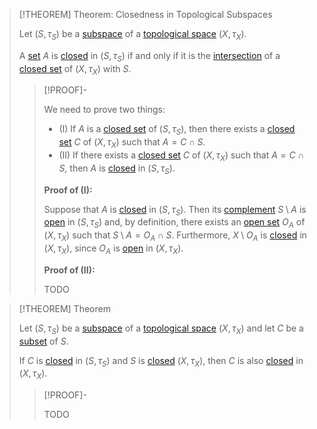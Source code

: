 >[!THEOREM] Theorem: Closedness in Topological Subspaces
>
>Let $(S, \tau_S)$ be a [subspace](Topological%20Subspace.md) of a [topological space](../Topological%20Space.md) $(X, \tau_X)$.
>
>A [set](../../Set%20Theory/Set.md) $A$ is [closed](../Topologies/Closed%20Subset.md) in $(S, \tau_S)$ if and only if it is the [intersection](../../Set%20Theory/Operations%20with%20Sets/Intersection.md) of a [closed set](../Topologies/Closed%20Subset.md) of $(X, \tau_X)$ with $S$.
>
>>[!PROOF]-
>>
>>We need to prove two things:
>>- (I) If $A$ is a [closed set](../Topologies/Closed%20Subset.md) of $(S, \tau_S)$, then there exists a [closed set](../Topologies/Closed%20Subset.md) $C$ of $(X, \tau_X)$ such that $A = C \cap S$.
>>- (II) If there exists a [closed set](../Topologies/Closed%20Subset.md) $C$ of $(X, \tau_X)$ such that $A = C \cap S$, then $A$ is [closed](../Topologies/Closed%20Subset.md) in $(S, \tau_S)$.
>>
>>**Proof of (I):**
>>
>>Suppose that $A$ is [closed](../Topologies/Closed%20Subset.md) in $(S, \tau_S)$. Then its [complement](../../Set%20Theory/Complement.md) $S \setminus A$ is [open](../Topologies/Open%20Subset.md) in $(S, \tau_S)$ and, by definition, there exists an [open set](../Topologies/Open%20Subset.md) $O_A$ of $(X, \tau_X)$ such that $S \setminus A = O_A \cap S$. Furthermore, $X \setminus O_A$ is [closed](../Topologies/Closed%20Subset.md) in $(X, \tau_X)$, since $O_A$ is [open](../Topologies/Open%20Subset.md) in $(X, \tau_X)$.
>>
>>**Proof of (II):**
>>
>>TODO
>>
>

>[!THEOREM] Theorem
>
>Let $(S, \tau_S)$ be a [subspace](Topological%20Subspace.md) of a [topological space](../Topological%20Space.md) $(X, \tau_X)$ and let $C$ be a [subset](../../Set%20Theory/Subset.md) of $S$.
>
>If $C$ is [closed](../Topologies/Closed%20Subset.md) in $(S, \tau_S)$ and $S$ is [closed](../Topologies/Closed%20Subset.md) $(X, \tau_X)$, then $C$ is also [closed](../Topologies/Closed%20Subset.md) in $(X, \tau_X)$.
>
>>[!PROOF]-
>>
>>TODO
>>
>
